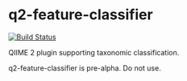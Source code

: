 # q2-feature-classifier

[![Build Status](https://travis-ci.org/BenKaehler/q2-feature-classifier.svg?branch=master)](https://travis-ci.org/BenKaehler/q2-feature-classifier)

QIIME 2 plugin supporting taxonomic classification.

q2-feature-classifier is pre-alpha. Do not use.
